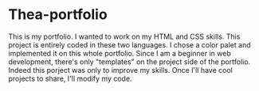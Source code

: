 # Thea-portfolio


This is my portfolio. I wanted to work on my HTML and CSS skills. This project is entirely coded in these two languages.
I chose a color palet and implemented it on this whole portfolio.
Since I am a beginner in web development, there's only "templates" on the project side of the portfolio. Indeed this porject was only to improve my skills. Once I'll have cool projects to share, I'll modify my code.
